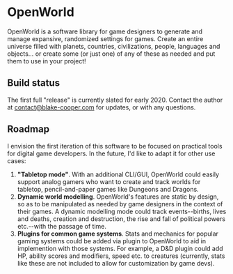 # OpenWorld
OpenWorld is a software library for game designers to generate and manage expansive, randomized settings for games. Create an entire universe filled with planets, countries, civilizations, people, languages and objects… or create some (or just one) of any of these as needed and put them to use in your project!

## Build status
The first full "release" is currently slated for early 2020. Contact the author at contact@blake-cooper.com for updates, or with any questions.

## Roadmap
I envision the first iteration of this software to be focused on practical tools for digital game developers. In the future, I'd like to adapt it for other use cases:

1. **"Tabletop mode"**. With an additional CLI/GUI, OpenWorld could easily support analog gamers who want to create and track worlds for tabletop, pencil-and-paper games like Dungeons and Dragons.
2. **Dynamic world modelling**. OpenWorld's features are static by design, so as to be manipulated as needed by game designers in the context of their games. A dynamic modelling mode could track events--births, lives and deaths, creation and destruction, the rise and fall of political powers etc.--with the passage of time. 
3. **Plugins for common game systems**. Stats and mechanics for popular gaming systems could be added via plugin to OpenWorld to aid in implemention with those systems. For example, a D&D plugin could add HP, ability scores and modifiers, speed etc. to creatures (currently, stats like these are not included to allow for customization by game devs).

